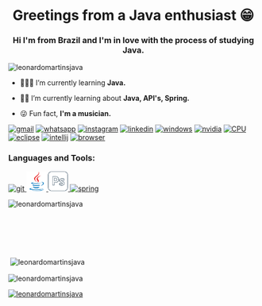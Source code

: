 <h1 align="center">Greetings from a Java enthusiast 😁 </h1>
<h3 align="center">Hi I'm from Brazil and I'm in love with the process of studying Java.</h3>

<p align="left"> <img src="https://komarev.com/ghpvc/?username=leonardomartinsjava&label=Profile%20views&color=0e75b6&style=flat" alt="leonardomartinsjava" /> </p>

- 🧑🏻‍💻 I’m currently learning **Java.**

- 👨‍💻 I’m currently learning about **Java, API's, Spring.**

- 😜 Fun fact, **I'm a musician.**

[![gmail](https://img.shields.io/badge/Gmail-D14836?style=for-the-badge&logo=gmail&logoColor=white)](mailto:leomaker2009@gmail.com)
[![whatsapp](https://img.shields.io/badge/WhatsApp-25D366?style=for-the-badge&logo=whatsapp&logoColor=white)](https://api.whatsapp.com/send?phone=5534998798902)
[![instagram](https://img.shields.io/badge/Instagram-E4405F?style=for-the-badge&logo=instagram&logoColor=white)](https://www.instagram.com/blackdogreal/)
[![linkedin](https://img.shields.io/badge/LinkedIn-0077B5?style=for-the-badge&logo=linkedin&logoColor=white)](https://www.linkedin.com/in/leonardo-martinsjava/)
[![windows](https://img.shields.io/badge/Windows-0078D6?style=for-the-badge&logo=windows&logoColor=white)]()
[![nvidia](https://img.shields.io/badge/NVIDIA-RTX2060-76B900?style=for-the-badge&logo=nvidia&logoColor=white)]()
[![CPU](https://img.shields.io/badge/Intel-Core_i7_8700k-0071C5?style=for-the-badge&logo=intel&logoColor=white)]()
[![eclipse](https://img.shields.io/badge/Eclipse-2C2255?style=for-the-badge&logo=eclipse&logoColor=white)]()
[![intellij](https://img.shields.io/badge/IntelliJ_IDEA-000000.svg?style=for-the-badge&logo=intellij-idea&logoColor=white)]()
[![browser](https://img.shields.io/badge/Google_chrome-4285F4?style=for-the-badge&logo=Google-chrome&logoColor=white)]()

<h3 align="left">Languages and Tools:</h3>
<p align="left"> <a href="https://git-scm.com/" target="_blank" rel="noreferrer"> <img src="https://www.vectorlogo.zone/logos/git-scm/git-scm-icon.svg" alt="git" width="40" height="40"/> </a> <a href="https://docs.oracle.com/javase/tutorial/tutorialLearningPaths.html" target="_blank" rel="noreferrer"> <img src="https://raw.githubusercontent.com/devicons/devicon/master/icons/java/java-original.svg" alt="java" width="40" height="40"/> </a> <a href="https://www.adobe.com/br/products/photoshop/landpa.html?gclid=CjwKCAjwoPOwBhAeEiwAJuXRhyNl0_U7LiqQlleV9AgzOt9XlLoB2n3Qej9zTU938wo_J1jaoascKxoCk2gQAvD_BwE&sdid=KQPOM&mv=search&ef_id=CjwKCAjwoPOwBhAeEiwAJuXRhyNl0_U7LiqQlleV9AgzOt9XlLoB2n3Qej9zTU938wo_J1jaoascKxoCk2gQAvD_BwE:G:s&s_kwcid=AL!3085!3!534509111647!e!!g!!photoshop!188192502!10077842982&gad_source=1" target="_blank" rel="noreferrer"> <img src="https://raw.githubusercontent.com/devicons/devicon/master/icons/photoshop/photoshop-line.svg" alt="photoshop" width="40" height="40"/> </a> <a href="https://spring.io/" target="_blank" rel="noreferrer"> <img src="https://www.vectorlogo.zone/logos/springio/springio-icon.svg" alt="spring" width="40" height="40"/> </a> </p>

<p><img align="left" src="https://github-readme-stats.vercel.app/api/top-langs?username=leonardomartinsjava&show_icons=true&locale=en&layout=compact" alt="leonardomartinsjava"/></p>
</br>
</br>
</br>
</br>
</br>
</br>
<p>&nbsp;<img align="center" src="https://github-readme-stats.vercel.app/api?username=leonardomartinsjava&show_icons=true&locale=en" alt="leonardomartinsjava"/></p>

<p><img align="center" src="https://github-readme-streak-stats.herokuapp.com/?user=leonardomartinsjava&" alt="leonardomartinsjava" /></p>

<p align="left"> <a href="https://github.com/ryo-ma/github-profile-trophy"><img src="https://github-profile-trophy.vercel.app/?username=leonardomartinsjava" alt="leonardomartinsjava" /></a> </p>

